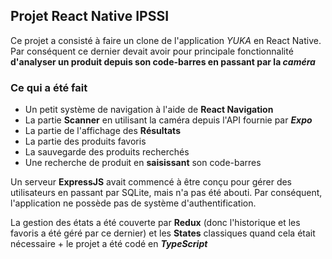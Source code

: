 ## Projet React Native IPSSI

Ce projet a consisté à faire un clone de l'application _YUKA_ en React Native.
Par conséquent ce dernier devait avoir pour principale fonctionnalité **d'analyser un produit depuis son code-barres en passant par la *caméra***

### Ce qui a été fait

- Un petit système de navigation à l'aide de **React Navigation**
- La partie **Scanner** en utilisant la caméra depuis l'API fournie par ***Expo***
- La partie de l'affichage des **Résultats**
- La partie des produits favoris
- La sauvegarde des produits recherchés
- Une recherche de produit en **saisissant** son code-barres

Un serveur **ExpressJS** avait commencé à être conçu pour gérer des utilisateurs en passant par SQLite, mais n'a pas été abouti. Par conséquent, l'application ne possède pas de système d'authentification.

La gestion des états a été couverte par **Redux** (donc l'historique et les favoris a été géré par ce dernier) et les **States** classiques quand cela était nécessaire + le projet a été codé en ***TypeScript***